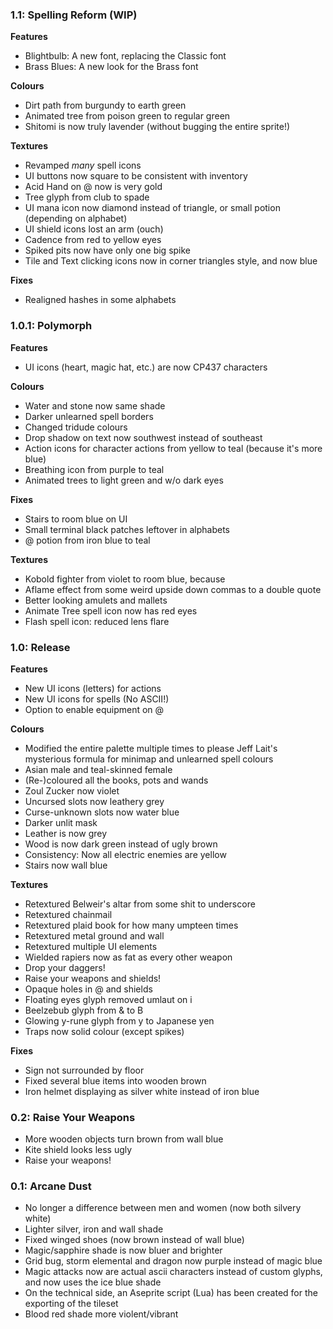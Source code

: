 ### 1.1: Spelling Reform (WIP)
**Features**
- Blightbulb: A new font, replacing the Classic font
- Brass Blues: A new look for the Brass font

**Colours**
- Dirt path from burgundy to earth green
- Animated tree from poison green to regular green
- Shitomi is now truly lavender (without bugging the entire sprite!)

**Textures**
- Revamped *many* spell icons
- UI buttons now square to be consistent with inventory
- Acid Hand on @ now is very gold
- Tree glyph from club to spade
- UI mana icon now diamond instead of triangle, or small potion (depending on alphabet)
- UI shield icons lost an arm (ouch)
- Cadence from red to yellow eyes
- Spiked pits now have only one big spike
- Tile and Text clicking icons now in corner triangles style, and now blue

**Fixes**
- Realigned hashes in some alphabets

### 1.0.1: Polymorph
**Features**
- UI icons (heart, magic hat, etc.) are now CP437 characters

**Colours**
- Water and stone now same shade
- Darker unlearned spell borders
- Changed tridude colours
- Drop shadow on text now southwest instead of southeast
- Action icons for character actions from yellow to teal (because it's more blue)
- Breathing icon from purple to teal
- Animated trees to light green and w/o dark eyes

**Fixes**
- Stairs to room blue on UI
- Small terminal black patches leftover in alphabets
- @ potion from iron blue to teal

**Textures**
- Kobold fighter from violet to room blue, because
- Aflame effect from some weird upside down commas to a double quote
- Better looking amulets and mallets
- Animate Tree spell icon now has red eyes
- Flash spell icon: reduced lens flare

### 1.0: Release
**Features**
- New UI icons (letters) for actions
- New UI icons for spells (No ASCII!)
- Option to enable equipment on @

**Colours**
- Modified the entire palette multiple times to please Jeff Lait's mysterious formula for minimap and unlearned spell colours
- Asian male and teal-skinned female
- (Re-)coloured all the books, pots and wands
- Zoul Zucker now violet
- Uncursed slots now leathery grey
- Curse-unknown slots now water blue
- Darker unlit mask
- Leather is now grey
- Wood is now dark green instead of ugly brown
- Consistency: Now all electric enemies are yellow
- Stairs now wall blue

**Textures**
- Retextured Belweir's altar from some shit to underscore
- Retextured chainmail
- Retextured plaid book for how many umpteen times
- Retextured metal ground and wall
- Retextured multiple UI elements
- Wielded rapiers now as fat as every other weapon
- Drop your daggers!
- Raise your weapons and shields!
- Opaque holes in @ and shields
- Floating eyes glyph removed umlaut on i
- Beelzebub glyph from & to B
- Glowing y-rune glyph from y to Japanese yen
- Traps now solid colour (except spikes)

**Fixes**
- Sign not surrounded by floor
- Fixed several blue items into wooden brown
- Iron helmet displaying as silver white instead of iron blue

### 0.2: Raise Your Weapons
- More wooden objects turn brown from wall blue
- Kite shield looks less ugly
- Raise your weapons!

### 0.1: Arcane Dust
- No longer a difference between men and women (now both silvery white)
- Lighter silver, iron and wall shade
- Fixed winged shoes (now brown instead of wall blue)
- Magic/sapphire shade is now bluer and brighter
- Grid bug, storm elemental and dragon now purple instead of magic blue
- Magic attacks now are actual ascii characters instead of custom glyphs, and now uses the ice blue shade
- On the technical side, an Aseprite script (Lua) has been created for the exporting of the tileset
- Blood red shade more violent/vibrant
